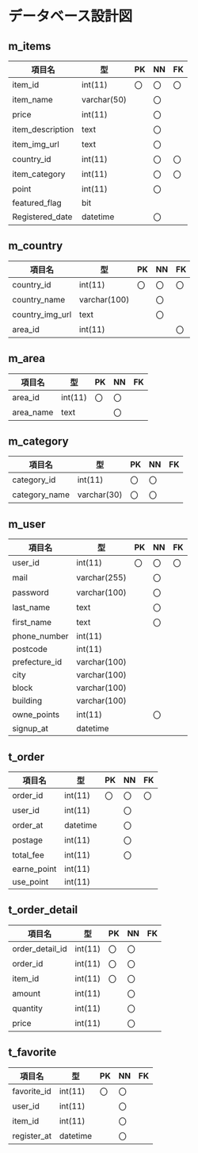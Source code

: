 # データベース設計図

## m_items

|項目名|型|PK|NN|FK|
|--|--|--|--|--|
|item_id|int(11)|〇|〇|〇|
|item_name|varchar(50)||〇||
|price|int(11)||〇||
|item_description|text||〇|||
|item_img_url|text||〇||
|country_id|int(11)||〇|〇|
|item_category|int(11)||〇|〇|
|point|int(11)||〇||
|featured_flag|bit||||
|Registered_date|datetime||〇||


## m_country
|項目名|型|PK|NN|FK|
|--|--|--|--|--|
|country_id|int(11)|〇|〇|〇|
|country_name|varchar(100)||〇||
|country_img_url|text||〇||
|area_id|int(11)|||〇|〇|

## m_area
|項目名|型|PK|NN|FK|
|--|--|--|--|--|
|area_id|int(11)|〇|〇||
|area_name|text||〇||

## m_category
|項目名|型|PK|NN|FK|
|--|--|--|--|--|
|category_id|int(11)|〇|〇||
|category_name|varchar(30)|〇|〇||

## m_user
|項目名|型|PK|NN|FK|
|--|--|--|--|--|
|user_id|int(11)|〇|〇|〇|
|mail|varchar(255)||〇||
|password|varchar(100)||〇||
|last_name|text||〇||
|first_name|text||〇||
|phone_number|int(11)||||
|postcode|int(11)||||
|prefecture_id|varchar(100)||||
|city|varchar(100)||||
|block|varchar(100)||||
|building|varchar(100)|||||
|owne_points|int(11)||〇||
|signup_at|datetime|||||

## t_order
|項目名|型|PK|NN|FK|
|--|--|--|--|--|
|order_id|int(11)|〇|〇|〇|
|user_id|int(11)||〇||
|order_at|datetime||〇||
|postage|int(11)||〇||
|total_fee|int(11)||〇||
|earne_point|int(11)||||
|use_point|int(11)||||

## t_order_detail
|項目名|型|PK|NN|FK|
|--|--|--|--|--|
|order_detail_id|int(11)|〇|〇||
|order_id|int(11)|〇|〇||
|item_id|int(11)|〇|〇||
|amount|int(11)||〇||
|quantity|int(11)||〇||
|price|int(11)||〇||
## t_favorite
|項目名|型|PK|NN|FK|
|--|--|--|--|--|
|favorite_id|int(11)|〇|〇||
|user_id|int(11)||〇||
|item_id|int(11)||〇||
|register_at|datetime||〇||

